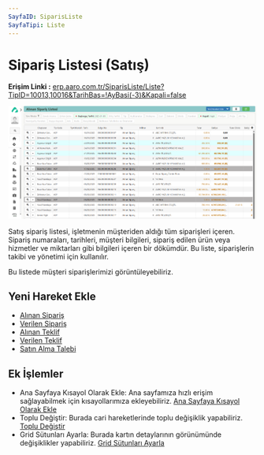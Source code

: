```yaml
---
SayfaID: SiparisListe
SayfaTipi: Liste
---
```


# Sipariş Listesi (Satış)

**Erişim Linki :** [erp.aaro.com.tr/SiparisListe/Liste?TipID=10013,10016&TarihBas=!AyBasi(-3)&Kapali=false](erp.aaro.com.tr/SiparisListe/Liste?TipID=10013,10016&TarihBas=!AyBasi(-3)&Kapali=false)

![sipariş listesi](siparis-listesi.png "sipariş listesi")

Satış sipariş listesi, işletmenin müşteriden aldığı tüm siparişleri içeren. Sipariş numaraları, tarihleri, müşteri bilgileri, sipariş edilen ürün veya hizmetler ve miktarları gibi bilgileri içeren bir dökümdür. 
Bu liste, siparişlerin takibi ve yönetimi için kullanılır.

Bu listede müşteri siparişlerimizi görüntüleyebiliriz.


## Yeni Hareket Ekle

- [Alınan Sipariş](../TemelHareketler/AlinanSiparis.md)
- [Verilen Sipariş](../TemelHareketler/VerilenSiparis.md)
- [Alınan Teklif](../TemelHareketler/AlinanTeklif.md)
- [Verilen Teklif](../TemelHareketler/VerilenTeklif.md)
- [Satın Alma Talebi](../TemelHareketler/SatinAlmaTalebi.md)

## Ek İşlemler

- Ana Sayfaya Kısayol Olarak Ekle: Ana sayfamıza hızlı erişim sağlayabilmek için kısayollarımıza ekleyebiliriz. [Ana Sayfaya Kısayol Olarak Ekle](../TemelOzellikler/KisaYollaraEkleme.md)
- Toplu Değiştir: Burada cari hareketlerinde toplu değişiklik yapabiliriz. [Toplu Değiştir](../TemelOzellikler/TopluDegistir.md)
- Grid Sütunları Ayarla: Burada kartın detaylarının görünümünde değişiklikler yapabiliriz. [Grid Sütunları Ayarla](../TemelOzellikler/GridSutunAyarlari.md)

